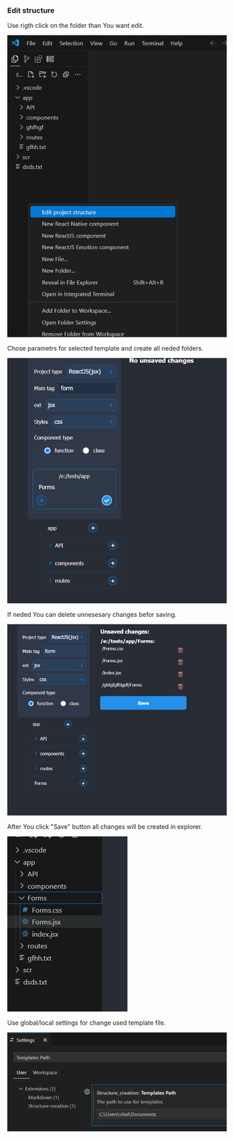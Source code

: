 ### Edit structure

Use rigth click on the folder than You want edit.

![Edit structure](assets/VSC/11.png)

Chose parametrs for selected template and create all neded folders.

![Basic/functional structure](assets/VSC/12.png)

If neded You can delete unnesesary changes befor saving.

![unsaved structure](assets/VSC/13.png)

After You click "Save" button all changes will be created in explorer.

![Empty structure](assets/VSC/14.png)

Use global/local settings for change used template file.

![Settings](assets/VSC/15.png)
